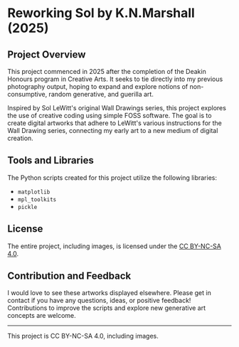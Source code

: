 # Reworking Sol by K.N.Marshall (2025)

## Project Overview

This project commenced in 2025 after the completion of the Deakin Honours program in Creative Arts. It seeks to tie directly into my previous photography output, hoping to expand and explore notions of non-consumptive, random generative, and guerilla art.

Inspired by Sol LeWitt's original Wall Drawings series, this project explores the use of creative coding using simple FOSS software. The goal is to create digital artworks that adhere to LeWitt's various instructions for the Wall Drawing series, connecting my early art to a new medium of digital creation.

## Tools and Libraries

The Python scripts created for this project utilize the following libraries:
- `matplotlib`
- `mpl_toolkits`
- `pickle`

## License

The entire project, including images, is licensed under the [CC BY-NC-SA 4.0](https://creativecommons.org/licenses/by-nc-sa/4.0/).

## Contribution and Feedback

I would love to see these artworks displayed elsewhere. Please get in contact if you have any questions, ideas, or positive feedback! Contributions to improve the scripts and explore new generative art concepts are welcome.

---
This project is CC BY-NC-SA 4.0, including images.
